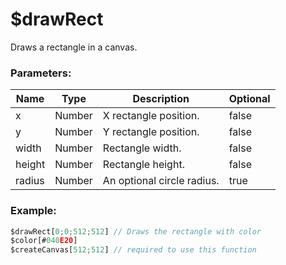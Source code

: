 # $drawRect
Draws a rectangle in a canvas.

### Parameters:
| Name     | Type      | Description            | Optional |
| -------- | --------- | ---------------------- | -------- |
| x        | Number    | X rectangle position.      | false    |
| y        | Number    | Y rectangle position.      | false    |
| width    | Number    | Rectangle width.           | false    |
| height   | Number    | Rectangle height.          | false    |
| radius   | Number    | An optional circle radius. | true     |

### Example:

```js
$drawRect[0;0;512;512] // Draws the rectangle with color
$color[#040E20]
$createCanvas[512;512] // required to use this function
```
